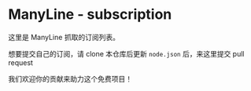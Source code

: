 # ManyLine - subscription
这里是 ManyLine 抓取的订阅列表。

想要提交自己的订阅，请 clone 本仓库后更新 ```node.json``` 后，来这里提交 pull request

我们欢迎你的贡献来助力这个免费项目！
